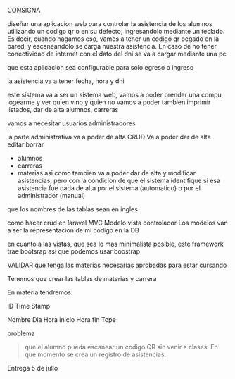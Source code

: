 CONSIGNA 

diseñar una aplicacion web para controlar la asistencia de los alumnos utilizando un
codigo qr o en su defecto, ingresandolo mediante un teclado.
Es decir, cuando hagamos eso, vamos a tener un codigo qr pegado en la pared, y escaneandolo 
se carga nuestra asistencia. En caso de no tener conectividad de internet
con el dato del dni se va a cargar mediante una pc

que esta aplicacion sea configurable para solo egreso o ingreso

la asistencia va a tener fecha, hora y dni

este sistema va a ser un sistema web, vamos a poder prender una compu, logearme y ver quien vino y quien no
vamos a poder tambien imprimir listados, dar de alta alumnos, carreras

vamos a necesitar usuarios administradores

la parte administrativa va a poder de alta CRUD
Va a poder dar de alta editar borrar
 - alumnos
 - carreras 
 - materias
asi como tambien va a poder dar de alta y modificar asistencias, pero con la condicion de que
el sistema identifique si esa asistencia fue dada de alta por el sistema (automatico) o por el administrador (manual)

que los nombres de las tablas sean en ingles

como hacer crud en laravel
					MVC Modelo vista controlador
Los modelos van a ser la representacion de mi codigo en la DB

en cuanto a las vistas, que sea lo mas minimalista posible, este framework trae bootsrap
asi que podemos usar boostrap

VALIDAR que tenga las materias necesarias aprobadas para estar cursando

Tenemos que crear las tablas de materias y carrera

En materia tendremos:

ID
Time Stamp

Nombre
Dia
Hora inicio
Hora fin
Tope

problema
> que el alumno pueda escanear un codigo QR sin venir a clases.
> En que momento se crea un registro de asistencias.

Entrega 5 de julio